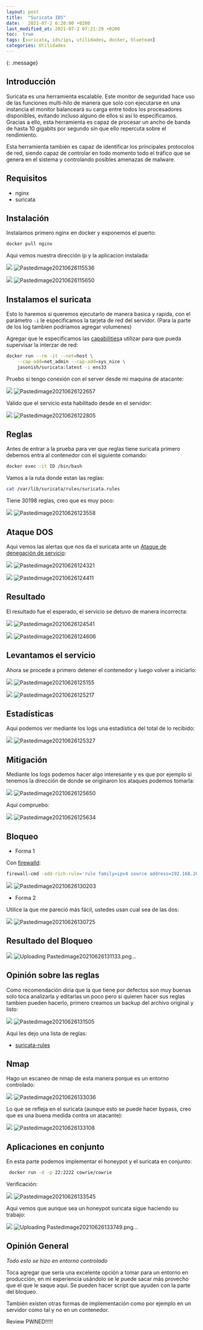 ```yaml
---
layout: post
title:  "Suricata IDS"
date:   2021-07-2 6:20:00 +0200
last_modified_at: 2021-07-2 07:21:29 +0200
toc:  true
tags: [suricata, ids/ips, utilidades, docker, blueteam]
categories: Utilidades
---
```


{: .message}


## Introducción
Suricata es una herramienta escalable. Este monitor de seguridad hace uso de las funciones multi-hilo de manera que solo con ejecutarse en una instancia el monitor balanceará su carga entre todos los procesadores disponibles, evitando incluso alguno de ellos si así lo especificamos. Gracias a ello, esta herramienta es capaz de procesar un ancho de banda de hasta 10 gigabits por segundo sin que ello repercuta sobre el rendimiento.

Esta herramienta también es capaz de identificar los principales protocolos de red, siendo capaz de controlar en todo momento todo el tráfico que se genera en el sistema y controlando posibles amenazas de malware.

## Requisitos
* nginx
* suricata

## Instalación
Instalamos primero nginx en docker y exponemos el puerto:

```bash
docker pull nginx
```

Aqui vemos nuestra dirección ip y la aplicacion instalada:

![](/images_blog/img_suricata/Pastedimage20210626115536.png)
![Pastedimage20210626115536](https://user-images.githubusercontent.com/76759292/127757896-48f1a414-5512-468d-83d8-e5167a6adf86.png)


![](/images_blog/img_suricata/Pastedimage20210626115650.png)
![Pastedimage20210626115650](https://user-images.githubusercontent.com/76759292/127757901-529182f0-a6fd-4b62-928d-f160eeb7af82.png)

## Instalamos el suricata

Esto lo haremos si  queremos ejecutarlo de manera basica y rapida, con el            parámetro ```-i``` le especificamos la tarjeta de red del servidor.
(Para la parte de los log tambien podriamos agregar volumenes)

Agregar que le especificamos las [capabilities](https://man7.org/linux/man-pages/man7/capabilities.7.html)a utilizar para que pueda supervisar la interzar de red:

```bash
docker run --rm -it --net=host \
    --cap-add=net_admin --cap-add=sys_nice \
    jasonish/suricata:latest -i ens33
```

Pruebo si tengo conexión con el server desde mi maquina de atacante: 

![](/images_blog/img_suricata/Pastedimage20210626122657.png)
![Pastedimage20210626122657](https://user-images.githubusercontent.com/76759292/127757903-ac04aa33-c54c-4fbe-bab6-35f9dc03445e.png)

Valido que el servicio esta habilitado desde en el servidor:

![](/images_blog/img_suricata/Pastedimage20210626122805.png)
![Pastedimage20210626122805](https://user-images.githubusercontent.com/76759292/127757905-42a14499-6ea5-47ac-803e-1f3d2a847f00.png)

## Reglas
Antes de entrar a la prueba para ver que reglas tiene suricata primero debemos entra al contenedor con el siguiente comando:

```bash
docker exec -it ID /bin/bash
```

Vamos a la ruta donde estan las reglas:

```bash
cat /var/lib/suricata/rules/suricata.rules
```

Tiene 30198 reglas, creo que es muy poco:

![](/images_blog/img_suricata/Pastedimage20210626123558.png)
![Pastedimage20210626123558](https://user-images.githubusercontent.com/76759292/127757908-9fbff0ab-4f5c-4e9a-bc0f-0e17b0b5dc85.png)

## Ataque DOS

Aqui vemos las alertas que nos da el suricata ante un [Ataque de denegación de servicio](https://es.wikipedia.org/wiki/Ataque_de_denegaci%C3%B3n_de_servicio):

![](/images_blog/img_suricata/Pastedimage20210626124321.png)
![Pastedimage20210626124321](https://user-images.githubusercontent.com/76759292/127757912-143e05a5-5ced-4aeb-a441-d1005b1832e0.png)

![](/images_blog/img_suricata/Pastedimage20210626124411.png)
![Pastedimage20210626124411](https://user-images.githubusercontent.com/76759292/127757917-52977f83-3469-4b8e-ad94-4eaeec4d45be.png)


## Resultado

El resultado fue el esperado, el servicio se detuvo de manera incorrecta:

![](/images_blog/img_suricata/Pastedimage20210626124541.png)
![Pastedimage20210626124541](https://user-images.githubusercontent.com/76759292/127757926-3a3cb51d-761f-4196-bca4-383bd4263ce2.png)

![](/images_blog/img_suricata/Pastedimage20210626124606.png)
![Pastedimage20210626124606](https://user-images.githubusercontent.com/76759292/127757927-b2219ea8-39e3-4f15-911c-2aa2251ef558.png)

## Levantamos el servicio
Ahora se procede a primero detener el contenedor y luego volver a iniciarlo:

![](/images_blog/img_suricata/Pastedimage20210626125155.png)
![Pastedimage20210626125155](https://user-images.githubusercontent.com/76759292/127757931-acce329c-7a8f-451f-a899-5f0e1952af14.png)

![](/images_blog/img_suricata/Pastedimage20210626125217.png)
![Pastedimage20210626125217](https://user-images.githubusercontent.com/76759292/127757934-6378a1c0-6dd9-4d01-a6d1-44292e494101.png)

## Estadísticas
Aqui podemos ver mediante los logs una estadística del total de lo recibido:

![](/images_blog/img_suricata/Pastedimage20210626125327.png)
![Pastedimage20210626125327](https://user-images.githubusercontent.com/76759292/127757937-0329191c-917e-4714-a974-79aa82c74fbf.png)


## Mitigación
Mediante los logs podemos hacer algo interesante y es que por ejemplo si tenemos la dirección de donde se originaron los ataques podemos tomarla:

![](/images_blog/img_suricata/Pastedimage20210626125650.png)
![Pastedimage20210626125650](https://user-images.githubusercontent.com/76759292/127757947-d3ffd550-ca08-4a9b-bd34-931866594f04.png)

Aqui compruebo:

![](/images_blog/img_suricata/Pastedimage20210626125634.png)
![Pastedimage20210626125634](https://user-images.githubusercontent.com/76759292/127757949-4cf6baa1-ab6b-448e-9af9-83f9b9fa188e.png)

## Bloqueo 

*  Forma 1

Con [firewalld](https://firewalld.org/):

```bash
firewall-cmd -add-rich-rule='rule family=ipv4 source address=192.168.204.131 reject' --permanent
```

![](/images_blog/img_suricata/Pastedimage20210626130203.png)
![Pastedimage20210626130203](https://user-images.githubusercontent.com/76759292/127757955-1330a9c3-b3d2-4a5d-aa7d-b683cb0f02ac.png)

* Forma 2

Utilice la que me pareció más fácil, ustedes usan cual sea de las dos:

![](/images_blog/img_suricata/Pastedimage20210626130725.png)
![Pastedimage20210626130725](https://user-images.githubusercontent.com/76759292/127757960-4bf158ac-3ecd-4780-aa73-103715b6d7b4.png)

## Resultado del Bloqueo

![](/images_blog/img_suricata/Pastedimage20210626131133.png)
![Uploading Pastedimage20210626131133.png…]()

## Opinión sobre las reglas

Como  recomendación diria que la que tiene por defectos son muy buenas solo toca analizarla y editarlas un poco pero si quieren hacer sus reglas tambien pueden hacerlo, primero creamos un backup del archivo original y listo:

![](/images_blog/img_suricata/Pastedimage20210626131505.png)
![Pastedimage20210626131505](https://user-images.githubusercontent.com/76759292/127757966-9b479fd3-65a8-4352-8b03-198d1b1abc7c.png)

Aqui les dejo una lista de reglas:
* [suricata-rules](https://github.com/lrvy/suricata-rules/blob/master/suricata-ids.rules)

## Nmap
Hago un escaneo de nmap de esta manera porque es un entorno controlado:

![](/images_blog/img_suricata/Pastedimage20210626133036.png)
![Pastedimage20210626133036](https://user-images.githubusercontent.com/76759292/127757972-13af9085-166a-434f-a2d8-7b71e2d13645.png)

Lo que se refleja en el suricata (aunque esto se puede hacer bypass, creo que es una buena medida contra un atacante):

![](/images_blog/img_suricata/Pastedimage20210626133108.png)
![Pastedimage20210626133108](https://user-images.githubusercontent.com/76759292/127757971-1cc9cf15-0547-4eeb-b158-998bfda78018.png)

## Aplicaciones en conjunto
En esta parte podemos implementar el honeypot y el suricata en conjunto:

```bash
 docker run -d -p 22:2222 cowrie/cowrie
```

Verificación:

![](/images_blog/img_suricata/Pastedimage20210626133545.png)
![Pastedimage20210626133545](https://user-images.githubusercontent.com/76759292/127757975-58203751-0c12-45ab-98b0-b454bca3c50f.png)

Aqui vemos que aunque sea un honeypot suricata sigue haciendo su trabajo:

![](/images_blog/img_suricata/Pastedimage20210626133749.png)
![Uploading Pastedimage20210626133749.png…]()

## Opinión General

*Todo esto se hizo en entorno controlado*

Toca agregar que sería una excelente opción a tomar para un entorno en producción, en mi experiencia usándolo se le puede sacar más provecho que el que le saque aquí. Se pueden hacer script que ayuden con la parte del bloqueo.

También existen otras formas de implementación como por ejemplo en un servidor como tal y no en un contenedor.

Review PWNED!!!!!
